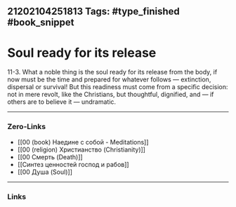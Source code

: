 21202104251813
Tags: #type_finished #book_snippet 
---
# Soul ready for its release

11-3. What a noble thing is the soul ready for its release from the body, if now must be the time and prepared for whatever follows — extinction, dispersal or survival! But this readiness must come from a specific decision: not in mere revolt, like the Christians, but thoughtful, dignified, and — if others are to believe it — undramatic.

---
### Zero-Links
- [[00 (book) Наедине с собой - Meditations]]
- [[00 (religion) Христианство (Christianity)]]
- [[00 Смерть (Death)]]
- [[Синтез ценностей господ и рабов]]
- [[00 Душа (Soul)]]
---
### Links